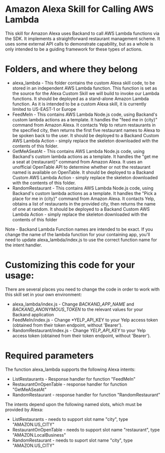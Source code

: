 # Amazon Alexa Skill for Calling AWS Lambda
This skill for Amazon Alexa uses Backand to call AWS Lambda functions via the SDK. It implements a straightforward restaurant management scheme. It uses some external API calls to demonstrate capability, but as a whole is only intended to be a guiding framework for these types of actions.

# Folders, and where they belong
- alexa_lambda - This folder contains the custom Alexa skill code, to be stored in an independent AWS Lambda function. This function is set as the source for the Alexa Custom Skill we will build to invoke our Lambda functions. It should be deployed as a stand-alone Amazon Lambda function. As it is intended to be a custom Alexa skill, it is currently limited to US-EAST-1 or Europe
- FeedMeIn - This contains AWS Lambda Node.js code, using Backand's custom lambda actions as a template. It handles the "feed me in {city}" command from Amazon Alexa. It contacts Yelp to return restaurants in the specified city, then returns the first five restaurant names to Alexa to be spoken back to the user. It should be deployed to a Backand Custom AWS Lambda Action - simply replace the skeleton downloaded with the contents of this folder.
- GetMeASeatAt - This contains AWS Lambda Node.js code, using Backand's custom lambda actions as a template. It handles the "get me a seat at {restaurant}" command from Amazon Alexa. It uses an unofficial OpenTable API to determine whether or not the restaurant named is available on OpenTable. It should be deployed to a Backand Custom AWS Lambda Action - simply replace the skeleton downloaded with the contents of this folder.
- RandomRestaurant - This contains AWS Lambda Node.js code, using Backand's custom lambda actions as a template. It handles the "Pick a place for me in {city}" command from Amazon Alexa. It contacts Yelp, obtains a list of restaurants in the provided city, then returns the name of one at random. It should be deployed to a Backand Custom AWS Lambda Action - simply replace the skeleton downloaded with the contents of this folder

Note - Backand Lambda Function names are intended to be exact. If you change the name of the lambda function for your containing app, you'll need to update alexa_lambda/index.js to use the correct function name for the intent handler.

# Customizing this code for your usage:
There are several places you need to change the code in order to work with this skill set in your own environment:

- alexa_lambda/index.js - Change *BACKAND_APP_NAME* and *BACKAND_ANONYMOUS_TOKEN* to the relevant values for your Backand application
- FeedMeIn/index.js - Change *YELP_API_KEY to your Yelp access token (obtained from their token endpoint, without 'Bearer').
- RandomRestaurant/index.js - Change *YELP_API_KEY* to your Yelp access token (obtained from their token endpoint, without 'Bearer').

# Required parameters
The function alexa_lambda supports the following Alexa intents:

- ListRestaurants - Response handler for function "FeedMeIn"
- RestaurantOnOpenTable - response handler for function "GetMeASeatAt"
- RandomRestaurant - response handler for function "RandomRestaurant"

The intents depend upon the following named slots, which must be provided by Alexa:

- ListRestaurants - needs to support slot name "city", type "AMAZON.US_CITY"
- RestaurantOnOpenTable - needs to support slot name "restaurant", type "AMAZON.LocalBusiness"
- RandomRestaurant - needs to suport slot name "city", type "AMAZON.US_CITY"
